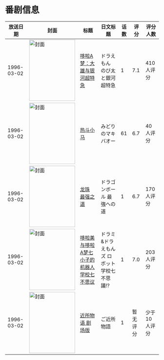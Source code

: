 # 番剧信息

|放送日期|封面|标题|日文标题|话数|评分|评分人数|
|---|---|---|---|---|---|---|
|1996-03-02|<img src="https://lain.bgm.tv/pic/cover/c/d0/7e/458_61ie1.jpg" alt="封面" style="width:150px;height:200px;object-fit:cover;">|[哆啦A梦：大雄与银河超特急](https://bangumi.tv/subject/458)|ドラえもん のび太と銀河超特急|1|7.1|410人评分|
|1996-03-02|<img src="https://lain.bgm.tv/pic/cover/c/f0/b9/23452_lM9YS.jpg" alt="封面" style="width:150px;height:200px;object-fit:cover;">|[热斗小马](https://bangumi.tv/subject/23452)|みどりのマキバオー|61|6.7|40人评分|
|1996-03-02|<img src="https://lain.bgm.tv/pic/cover/c/9e/49/48944_RNkms.jpg" alt="封面" style="width:150px;height:200px;object-fit:cover;">|[龙珠 最强之道](https://bangumi.tv/subject/48944)|ドラゴンボール 最強への道|1|6.7|170人评分|
|1996-03-02|<img src="https://lain.bgm.tv/pic/cover/c/8a/eb/68961_9KkHT.jpg" alt="封面" style="width:150px;height:200px;object-fit:cover;">|[哆啦美与哆啦A梦七小子的机器人学校七不思议](https://bangumi.tv/subject/68961)|ドラミ&ドラえもんズ ロボット学校七不思議!?|1|7.0|203人评分|
|1996-03-02|<img src="https://lain.bgm.tv/pic/cover/c/14/cb/270663_2zd6x.jpg" alt="封面" style="width:150px;height:200px;object-fit:cover;">|[近所物语 剧场版](https://bangumi.tv/subject/270663)|ご近所物語|1|暂无评分|少于10人评分|
